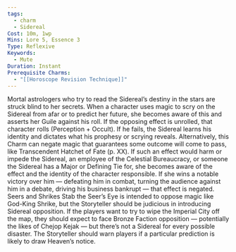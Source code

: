 ```yaml
---
tags:
  - charm
  - Sidereal
Cost: 10m, 1wp
Mins: Lore 5, Essence 3
Type: Reflexive
Keywords:
  - Mute
Duration: Instant
Prerequisite Charms:
  - "[[Horoscope Revision Technique]]"
---
```

Mortal astrologers who try to read the Sidereal’s destiny in the stars are struck blind to her secrets. When a character uses magic to scry on the Sidereal from afar or to predict her future, she becomes aware of this and asserts her Guile against his roll. If the opposing effect is unrolled, that character rolls (Perception + Occult). If he fails, the Sidereal learns his identity and dictates what his prophesy or scrying reveals. Alternatively, this Charm can negate magic that guarantees some outcome will come to pass, like Transcendent Hatchet of Fate (p. XX). If such an effect would harm or impede the Sidereal, an employee of the Celestial Bureaucracy, or someone the Sidereal has a Major or Defining Tie for, she becomes aware of the effect and the identity of the character responsible. If she wins a notable victory over him — defeating him in combat, turning the audience against him in a debate, driving his business bankrupt — that effect is negated. Seers and Shrikes Stab the Seer’s Eye is intended to oppose magic like God-King Shrike, but the Storyteller should be judicious in introducing Sidereal opposition. If the players want to try to wipe the Imperial City off the map, they should expect to face Bronze Faction opposition — potentially the likes of Chejop Kejak — but there’s not a Sidereal for every possible disaster. The Storyteller should warn players if a particular prediction is likely to draw Heaven’s notice.